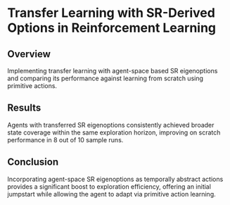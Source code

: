 # Transfer Learning with SR-Derived Options in Reinforcement Learning

## Overview

Implementing transfer learning with agent-space based SR eigenoptions and comparing its performance against learning from scratch using primitive actions.

## Results

Agents with transferred SR eigenoptions consistently achieved broader state coverage within the same exploration horizon, improving on scratch performance in 8 out of 10 sample runs.

## Conclusion

Incorporating agent-space SR eigenoptions as temporally abstract actions provides a significant boost to exploration efficiency, offering an initial jumpstart while allowing the agent to adapt via primitive action learning.
